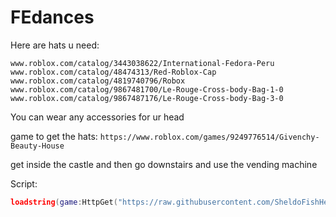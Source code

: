 # FEdances

Here are hats u need:
```
www.roblox.com/catalog/3443038622/International-Fedora-Peru
www.roblox.com/catalog/48474313/Red-Roblox-Cap
www.roblox.com/catalog/4819740796/Robox
www.roblox.com/catalog/9867481700/Le-Rouge-Cross-body-Bag-1-0
www.roblox.com/catalog/9867487176/Le-Rouge-Cross-body-Bag-3-0
```

You can wear any accessories for ur head

game to get the hats:
```https://www.roblox.com/games/9249776514/Givenchy-Beauty-House```

get inside the castle and then go downstairs and use the vending machine

Script:
```lua
loadstring(game:HttpGet("https://raw.githubusercontent.com/SheldoFishHead/FEdances/main/Source.lua",true))()
```
